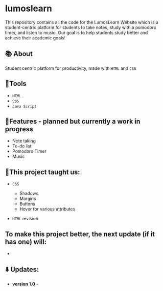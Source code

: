 # lumoslearn
This repository contains all the code for the LumosLearn Website which is a student-centric platform for students to take notes, study with a pomodoro timer, and listen to music. Our goal is to help students study better and achieve their academic goals!

## 📚 About
  Student centric platform for productivity, made with `HTML` and `CSS`
  
  ## 📘Tools
  - `HTML`
  - `CSS`
  - `Java Script`

## 📃Features - planned but currently a work in progress
  - Note taking
  - To-do list
  - Pomodoro Timer
  - Music

## 🎯This project taught us:
 - `CSS`
     - Shadows
     - Margins
     - Buttons
     - Hover for various attributes
  
  - `HTML` revision

## To make this project better, the next update (if it has one) will:
  - 

## ⬇️ Updates:
 - **version 1.0** - 
